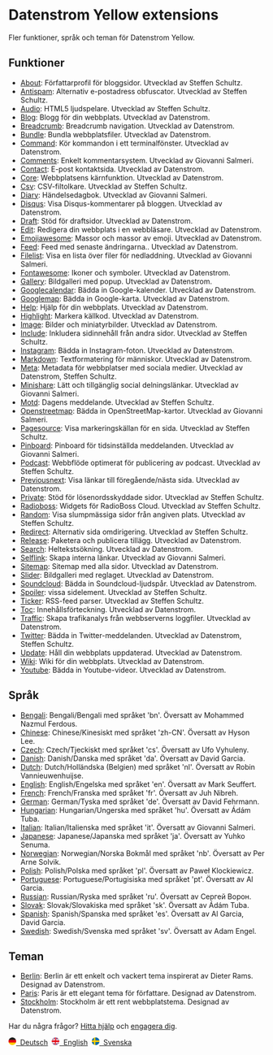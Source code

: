# Datenstrom Yellow extensions

Fler funktioner, språk och teman för Datenstrom Yellow.

## Funktioner

* [About](https://github.com/schulle4u/yellow-extensions-schulle4u/tree/master/about):
  Författarprofil för bloggsidor. Utvecklad av Steffen Schultz.
* [Antispam](https://github.com/schulle4u/yellow-extensions-schulle4u/tree/master/antispam):
  Alternativ e-postadress obfuscator. Utvecklad av Steffen Schultz.
* [Audio](https://github.com/schulle4u/yellow-extensions-schulle4u/tree/master/audio):
  HTML5 ljudspelare. Utvecklad av Steffen Schultz.
* [Blog](https://github.com/datenstrom/yellow-extensions/tree/master/features/blog): 
  Blogg för din webbplats. Utvecklad av Datenstrom.
* [Breadcrumb](https://github.com/datenstrom/yellow-extensions/tree/master/features/breadcrumb): 
  Breadcrumb navigation. Utvecklad av Datenstrom.
* [Bundle](https://github.com/datenstrom/yellow-extensions/tree/master/features/bundle): 
  Bundla webbplatsfiler. Utvecklad av Datenstrom.
* [Command](https://github.com/datenstrom/yellow-extensions/tree/master/features/command): 
  Kör kommandon i ett terminalfönster. Utvecklad av Datenstrom.
* [Comments](https://github.com/GiovanniSalmeri/yellow-comments):
  Enkelt kommentarsystem. Utvecklad av Giovanni Salmeri.
* [Contact](https://github.com/datenstrom/yellow-extensions/tree/master/features/contact): 
  E-post kontaktsida. Utvecklad av Datenstrom.
* [Core](https://github.com/datenstrom/yellow-extensions/tree/master/features/core): 
  Webbplatsens kärnfunktion. Utvecklad av Datenstrom.
* [Csv](https://github.com/schulle4u/yellow-extensions-schulle4u/tree/master/csv):
  CSV-filtolkare. Utvecklad av Steffen Schultz.
* [Diary](https://github.com/GiovanniSalmeri/yellow-diary):
  Händelsedagbok. Utvecklad av Giovanni Salmeri.
* [Disqus](https://github.com/datenstrom/yellow-extensions/tree/master/features/disqus): 
  Visa Disqus-kommentarer på bloggen. Utvecklad av Datenstrom.
* [Draft](https://github.com/datenstrom/yellow-extensions/tree/master/features/draft): 
  Stöd för draftsidor. Utvecklad av Datenstrom.
* [Edit](https://github.com/datenstrom/yellow-extensions/tree/master/features/edit): 
  Redigera din webbplats i en webbläsare. Utvecklad av Datenstrom.
* [Emojiawesome](https://github.com/datenstrom/yellow-extensions/tree/master/features/emojiawesome): 
  Massor och massor av emoji. Utvecklad av Datenstrom.
* [Feed](https://github.com/datenstrom/yellow-extensions/tree/master/features/feed): 
  Feed med senaste ändringarna.. Utvecklad av Datenstrom.
* [Filelist](https://github.com/GiovanniSalmeri/yellow-filelist):
  Visa en lista över filer för nedladdning. Utvecklad av Giovanni Salmeri.
* [Fontawesome](https://github.com/datenstrom/yellow-extensions/tree/master/features/fontawesome): 
  Ikoner och symboler. Utvecklad av Datenstrom.
* [Gallery](https://github.com/datenstrom/yellow-extensions/tree/master/features/gallery): 
  Bildgalleri med popup. Utvecklad av Datenstrom.
* [Googlecalendar](https://github.com/datenstrom/yellow-extensions/tree/master/features/googlecalendar): 
  Bädda in Google-kalender. Utvecklad av Datenstrom.
* [Googlemap](https://github.com/datenstrom/yellow-extensions/tree/master/features/googlemap): 
  Bädda in Google-karta. Utvecklad av Datenstrom.
* [Help](https://github.com/datenstrom/yellow-extensions/tree/master/features/help): 
  Hjälp för din webbplats. Utvecklad av Datenstrom.
* [Highlight](https://github.com/datenstrom/yellow-extensions/tree/master/features/highlight): 
  Markera källkod. Utvecklad av Datenstrom.
* [Image](https://github.com/datenstrom/yellow-extensions/tree/master/features/image): 
  Bilder och miniatyrbilder. Utvecklad av Datenstrom.
* [Include](https://github.com/schulle4u/yellow-extensions-schulle4u/tree/master/include): 
  Inkludera sidinnehåll från andra sidor. Utvecklad av Steffen Schultz.
* [Instagram](https://github.com/datenstrom/yellow-extensions/tree/master/features/instagram): 
  Bädda in Instagram-foton. Utvecklad av Datenstrom.
* [Markdown](https://github.com/datenstrom/yellow-extensions/tree/master/features/markdown): 
  Textformatering för människor. Utvecklad av Datenstrom.
* [Meta](https://github.com/datenstrom/yellow-extensions/tree/master/features/meta):
  Metadata för webbplatser med sociala medier. Utvecklad av Datenstrom, Steffen Schultz.
* [Minishare](https://github.com/GiovanniSalmeri/yellow-minishare):
  Lätt och tillgänglig social delningslänkar. Utvecklad av Giovanni Salmeri.
* [Motd](https://github.com/schulle4u/yellow-extensions-schulle4u/tree/master/motd):
  Dagens meddelande. Utvecklad av Steffen Schultz.
* [Openstreetmap](https://github.com/GiovanniSalmeri/yellow-openstreetmap):
  Bädda in OpenStreetMap-kartor. Utvecklad av Giovanni Salmeri.
* [Pagesource](https://github.com/schulle4u/yellow-extensions-schulle4u/tree/master/pagesource): 
  Visa markeringskällan för en sida. Utvecklad av Steffen Schultz.
* [Pinboard](https://github.com/GiovanniSalmeri/yellow-pinboard):
  Pinboard för tidsinställda meddelanden. Utvecklad av Giovanni Salmeri.
* [Podcast](https://github.com/schulle4u/yellow-extensions-schulle4u/tree/master/podcast): 
  Webbflöde optimerat för publicering av podcast. Utvecklad av Steffen Schultz.
* [Previousnext](https://github.com/datenstrom/yellow-extensions/tree/master/features/previousnext): 
  Visa länkar till föregående/nästa sida. Utvecklad av Datenstrom.
* [Private](https://github.com/schulle4u/yellow-extensions-schulle4u/tree/master/private): 
  Stöd för lösenordsskyddade sidor. Utvecklad av Steffen Schultz.
* [Radioboss](https://github.com/schulle4u/yellow-extensions-schulle4u/tree/master/radioboss): 
  Widgets för RadioBoss Cloud. Utvecklad av Steffen Schultz.
* [Random](https://github.com/schulle4u/yellow-extensions-schulle4u/tree/master/random): 
  Visa slumpmässiga sidor från angiven plats. Utvecklad av Steffen Schultz.
* [Redirect](https://github.com/schulle4u/yellow-extensions-schulle4u/tree/master/redirect): 
  Alternativ sida omdirigering. Utvecklad av Steffen Schultz.
* [Release](https://github.com/datenstrom/yellow-extensions/tree/master/features/release): 
  Paketera och publicera tillägg. Utvecklad av Datenstrom.
* [Search](https://github.com/datenstrom/yellow-extensions/tree/master/features/search): 
  Heltekstsökning. Utvecklad av Datenstrom.
* [Selflink](https://github.com/GiovanniSalmeri/yellow-selflink):
  Skapa interna länkar. Utvecklad av Giovanni Salmeri.
* [Sitemap](https://github.com/datenstrom/yellow-extensions/tree/master/features/sitemap): 
  Sitemap med alla sidor. Utvecklad av Datenstrom.
* [Slider](https://github.com/datenstrom/yellow-extensions/tree/master/features/slider): 
  Bildgalleri med reglaget. Utvecklad av Datenstrom.
* [Soundcloud](https://github.com/datenstrom/yellow-extensions/tree/master/features/soundcloud): 
  Bädda in Soundcloud-ljudspår. Utvecklad av Datenstrom.
* [Spoiler](https://github.com/schulle4u/yellow-extensions-schulle4u/tree/master/spoiler):
   vissa sidelement. Utvecklad av Steffen Schultz.
* [Ticker](https://github.com/schulle4u/yellow-extensions-schulle4u/tree/master/ticker): 
  RSS-feed parser. Utvecklad av Steffen Schultz.
* [Toc](https://github.com/datenstrom/yellow-extensions/tree/master/features/toc): 
  Innehållsförteckning. Utvecklad av Datenstrom.
* [Traffic](https://github.com/datenstrom/yellow-extensions/tree/master/features/traffic): 
  Skapa trafikanalys från webbserverns loggfiler. Utvecklad av Datenstrom.
* [Twitter](https://github.com/datenstrom/yellow-extensions/tree/master/features/twitter): 
  Bädda in Twitter-meddelanden. Utvecklad av Datenstrom, Steffen Schultz.
* [Update](https://github.com/datenstrom/yellow-extensions/tree/master/features/update): 
  Håll din webbplats uppdaterad. Utvecklad av Datenstrom.
* [Wiki](https://github.com/datenstrom/yellow-extensions/tree/master/features/wiki): 
  Wiki för din webbplats. Utvecklad av Datenstrom.
* [Youtube](https://github.com/datenstrom/yellow-extensions/tree/master/features/youtube): 
  Bädda in Youtube-videor. Utvecklad av Datenstrom.

## Språk

* [Bengali](https://github.com/datenstrom/yellow-extensions/tree/master/languages/bengali): Bengali/Bengali med språket 'bn'. Översatt av Mohammed Nazmul Ferdous.
* [Chinese](https://github.com/datenstrom/yellow-extensions/tree/master/languages/chinese): Chinese/Kinesiskt med språket 'zh-CN'. Översatt av Hyson Lee.
* [Czech](https://github.com/datenstrom/yellow-extensions/tree/master/languages/czech): Czech/Tjeckiskt med språket 'cs'. Översatt av Ufo Vyhuleny.
* [Danish](https://github.com/datenstrom/yellow-extensions/tree/master/languages/danish): Danish/Danska med språket 'da'. Översatt av David Garcia.
* [Dutch](https://github.com/datenstrom/yellow-extensions/tree/master/languages/dutch): Dutch/Holländska (Belgien) med språket 'nl'. Översatt av Robin Vannieuwenhuijse.
* [English](https://github.com/datenstrom/yellow-extensions/tree/master/languages/english): English/Engelska med språket 'en'. Översatt av Mark Seuffert.
* [French](https://github.com/datenstrom/yellow-extensions/tree/master/languages/french): French/Franska med språket 'fr'. Översatt av Juh Nibreh.
* [German](https://github.com/datenstrom/yellow-extensions/tree/master/languages/german): German/Tyska med språket 'de'. Översatt av David Fehrmann.
* [Hungarian](https://github.com/datenstrom/yellow-extensions/tree/master/languages/hungarian): Hungarian/Ungerska med språket 'hu'. Översatt av Ádám Tuba.
* [Italian](https://github.com/datenstrom/yellow-extensions/tree/master/languages/italian): Italian/Italienska med språket 'it'. Översatt av Giovanni Salmeri.
* [Japanese](https://github.com/datenstrom/yellow-extensions/tree/master/languages/japanese): Japanese/Japanska med språket 'ja'. Översatt av Yuhko Senuma.
* [Norwegian](https://github.com/datenstrom/yellow-extensions/tree/master/languages/norwegian): Norwegian/Norska Bokmål med språket 'nb'. Översatt av Per Arne Solvik.
* [Polish](https://github.com/datenstrom/yellow-extensions/tree/master/languages/polish): Polish/Polska med språket 'pl'. Översatt av Paweł Klockiewicz.
* [Portuguese](https://github.com/datenstrom/yellow-extensions/tree/master/languages/portuguese): Portuguese/Portugisiska med språket 'pt'. Översatt av Al Garcia.
* [Russian](https://github.com/datenstrom/yellow-extensions/tree/master/languages/russian): Russian/Ryska med språket 'ru'. Översatt av Сергей Ворон.
* [Slovak](https://github.com/datenstrom/yellow-extensions/tree/master/languages/slovak): Slovak/Slovakiska med språket 'sk'. Översatt av Ádám Tuba.
* [Spanish](https://github.com/datenstrom/yellow-extensions/tree/master/languages/spanish): Spanish/Spanska med språket 'es'. Översatt av Al Garcia, David Garcia.
* [Swedish](https://github.com/datenstrom/yellow-extensions/tree/master/languages/swedish): Swedish/Svenska med språket 'sv'. Översatt av Adam Engel.

## Teman

* [Berlin](https://github.com/datenstrom/yellow-extensions/tree/master/themes/berlin): 
  Berlin är ett enkelt och vackert tema inspirerat av Dieter Rams. Designad av Datenstrom.
* [Paris](https://github.com/datenstrom/yellow-extensions/tree/master/themes/paris): 
  Paris är ett elegant tema för författare. Designad av Datenstrom.
* [Stockholm](https://github.com/datenstrom/yellow-extensions/tree/master/themes/stockholm): 
  Stockholm är ett rent webbplatstema. Designad av Datenstrom.

Har du några frågor? [Hitta hjälp](https://datenstrom.se/yellow/help/) och [engagera dig](CONTRIBUTING.md).

<p>
<a href="README-de.md"><img src="https://raw.githubusercontent.com/datenstrom/yellow-extensions/master/features/help/language-de.png" width="15" height="15" alt="Deutsch">&nbsp; Deutsch</a>&nbsp;
<a href="README.md"><img src="https://raw.githubusercontent.com/datenstrom/yellow-extensions/master/features/help/language-en.png" width="15" height="15" alt="English">&nbsp; English</a>&nbsp;
<a href="README-sv.md"><img src="https://raw.githubusercontent.com/datenstrom/yellow-extensions/master/features/help/language-sv.png" width="15" height="15" alt="Svenska">&nbsp; Svenska</a>&nbsp;
</p>
